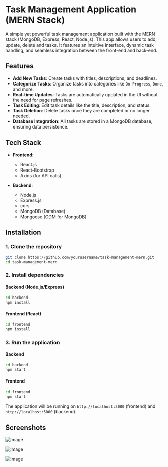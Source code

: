 # Task Management Application (MERN Stack)

A simple yet powerful task management application built with the MERN stack (MongoDB, Express, React, Node.js). This app allows users to add, update, delete and tasks. It features an intuitive interface, dynamic task handling, and seamless integration between the front-end and back-end.

## Features

- **Add New Tasks**: Create tasks with titles, descriptions, and deadlines.
- **Categorize Tasks**: Organize tasks into categories like `On Progress`, `Done`, and more.
- **Real-time Updates**: Tasks are automatically updated in the UI without the need for page refreshes.
- **Task Editing**: Edit task details like the title, description, and status.
- **Task Deletion**: Delete tasks once they are completed or no longer needed.
- **Database Integration**: All tasks are stored in a MongoDB database, ensuring data persistence.

## Tech Stack

- **Frontend**:
  - React.js
  - React-Bootstrap
  - Axios (for API calls)

- **Backend**:
  - Node.js
  - Express.js
  - cors
  - MongoDB (Database)
  - Mongoose (ODM for MongoDB)



## Installation

### 1. Clone the repository

```bash
git clone https://github.com/yourusername/task-management-mern.git
cd task-management-mern
```

### 2. Install dependencies

#### Backend (Node.js/Express)

```bash
cd backend
npm install
```

#### Frontend (React)

```bash
cd frontend
npm install
```



### 3. Run the application

#### Backend

```bash
cd backend
npm start
```

#### Frontend

```bash
cd frontend
npm start
```

The application will be running on `http://localhost:3000` (frontend) and `http://localhost:5000` (backend).

## Screenshots

![image](https://github.com/user-attachments/assets/707e9ec4-d2a3-424e-8f16-9dfdc10cbd4f)

![image](https://github.com/user-attachments/assets/4aab7dce-840d-4336-968e-6d89d88a152a)

![image](https://github.com/user-attachments/assets/36639920-6154-482f-849b-83860821f2c8)


